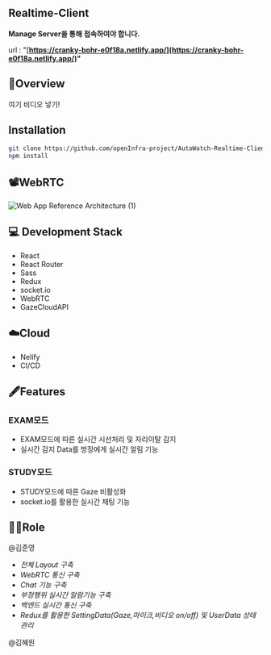 ## Realtime-Client

**Manage Server을 통해 접속하여야 합니다.**

url : "[**https://cranky-bohr-e0f18a.netlify.app/](https://cranky-bohr-e0f18a.netlify.app/)"**

## 🎨Overview

여기 비디오 넣기!

## Installation

```bash
git clone https://github.com/openInfra-project/AutoWatch-Realtime-Client
npm install
```

## 📽️WebRTC
![Web App Reference Architecture (1)](https://user-images.githubusercontent.com/48875061/129440265-23c41b6a-547a-44dd-8a7e-81a245d129fa.png)


## **💻 Development Stack**

- React
- React Router
- Sass
- Redux
- socket.io
- WebRTC
- GazeCloudAPI

## ☁️Cloud

- Nelify
- CI/CD

## 🖋Features

### EXAM모드

- EXAM모드에 따른 실시간 시선처리 및 자리이탈 감지
- 실시간 감지 Data를 방장에게 실시간 알림 기능

### STUDY모드

- STUDY모드에 따른 Gaze 비활성화
- socket.io를 활용한 실시간 채팅 기능

## 🙋‍♂️Role

@김준영 

- *전체 Layout 구축*
- *WebRTC 통신 구축*
- *Chat 기능 구축*
- *부정행위 실시간 알람기능 구축*
- *백엔드 실시간 통신 구축*
- *Redux를 활용한 SettingData(Gaze,마이크,비디오 on/off) 및 UserData 상태 관리*

@김혜원
